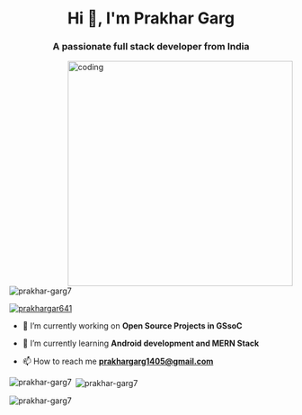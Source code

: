 <h1 align="center">Hi 👋, I'm Prakhar Garg</h1>
<h3 align="center">A passionate full stack developer from India</h3>

<img align="right" alt="coding" width="400" src="https://user-images.githubusercontent.com/55389276/140866485-8fb1c876-9a8f-4d6a-98dc-08c4981eaf70.gif">

<p align="left"> <img src="https://komarev.com/ghpvc/?username=prakhar-garg7&label=Profile%20views&color=0e75b6&style=flat" alt="prakhar-garg7" /> </p>

<p align="left"> <a href="https://twitter.com/prakhargar641" target="blank"><img src="https://img.shields.io/twitter/follow/prakhargar641?logo=twitter&style=for-the-badge" alt="prakhargar641" /></a> </p>

- 🔭 I’m currently working on **Open Source Projects in GSsoC**

- 🌱 I’m currently learning **Android development and MERN Stack**

- 📫 How to reach me **prakhargarg1405@gmail.com**

<p><img align="left" src="https://github-readme-stats.vercel.app/api/top-langs?username=prakhar-garg7&show_icons=true&locale=en&layout=compact" alt="prakhar-garg7" /></p>

<p>&nbsp;<img align="center" src="https://github-readme-stats.vercel.app/api?username=prakhar-garg7&show_icons=true&locale=en" alt="prakhar-garg7" /></p>

<p><img align="center" src="https://github-readme-streak-stats.herokuapp.com/?user=prakhar-garg7&" alt="prakhar-garg7" /></p>
